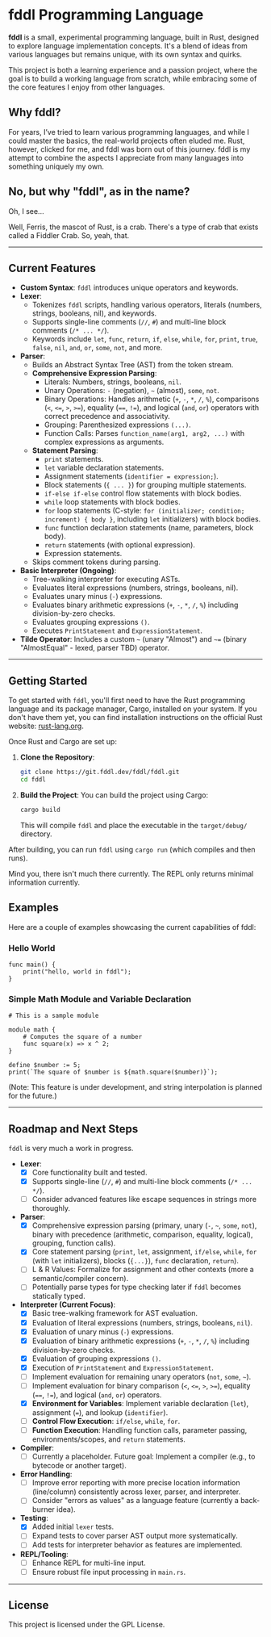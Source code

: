 # fddl Programming Language

**fddl** is a small, experimental programming language, built in Rust, designed to explore language implementation concepts. It's a blend of ideas from various languages but remains unique, with its own syntax and quirks.

This project is both a learning experience and a passion project, where the goal is to build a working language from scratch, while embracing some of the core features I enjoy from other languages.

## Why fddl?

For years, I’ve tried to learn various programming languages, and while I could master the basics, the real-world projects often eluded me. Rust, however, clicked for me, and fddl was born out of this journey. fddl is my attempt to combine the aspects I appreciate from many languages into something uniquely my own.

## No, but why "fddl", as in the name?

Oh, I see...

Well, Ferris, the mascot of Rust, is a crab. There's a type of crab that exists called a Fiddler Crab. So, yeah, that.

---

## Current Features

-   **Custom Syntax**: `fddl` introduces unique operators and keywords.
-   **Lexer**:
    -   Tokenizes `fddl` scripts, handling various operators, literals (numbers, strings, booleans, nil), and keywords.
    -   Supports single-line comments (`//`, `#`) and multi-line block comments (`/* ... */`).
    -   Keywords include `let`, `func`, `return`, `if`, `else`, `while`, `for`, `print`, `true`, `false`, `nil`, `and`, `or`, `some`, `not`, and more.
-   **Parser**:
    -   Builds an Abstract Syntax Tree (AST) from the token stream.
    -   **Comprehensive Expression Parsing**:
        -   Literals: Numbers, strings, booleans, `nil`.
        -   Unary Operations: `-` (negation), `~` (almost), `some`, `not`.
        -   Binary Operations: Handles arithmetic (`+`, `-`, `*`, `/`, `%`), comparisons (`<`, `<=`, `>`, `>=`), equality (`==`, `!=`), and logical (`and`, `or`) operators with correct precedence and associativity.
        -   Grouping: Parenthesized expressions `(...)`.
        -   Function Calls: Parses `function_name(arg1, arg2, ...)` with complex expressions as arguments.
    -   **Statement Parsing**:
        -   `print` statements.
        -   `let` variable declaration statements.
        -   Assignment statements (`identifier = expression;`).
        -   Block statements (`{ ... }`) for grouping multiple statements.
        -   `if-else if-else` control flow statements with block bodies.
        -   `while` loop statements with block bodies.
        -   `for` loop statements (C-style: `for (initializer; condition; increment) { body }`, including `let` initializers) with block bodies.
        -   `func` function declaration statements (name, parameters, block body).
        -   `return` statements (with optional expression).
        -   Expression statements.
    -   Skips comment tokens during parsing.
-   **Basic Interpreter (Ongoing)**:
    -   Tree-walking interpreter for executing ASTs.
    -   Evaluates literal expressions (numbers, strings, booleans, nil).
    -   Evaluates unary minus (`-`) expressions.
    -   Evaluates binary arithmetic expressions (`+`, `-`, `*`, `/`, `%`) including division-by-zero checks.
    -   Evaluates grouping expressions `()`.
    -   Executes `PrintStatement` and `ExpressionStatement`.
-   **Tilde Operator**: Includes a custom `~` (unary "Almost") and `~=` (binary "AlmostEqual" - lexed, parser TBD) operator.

---


## Getting Started

To get started with `fddl`, you'll first need to have the Rust programming language and its package manager, Cargo, installed on your system. If you don't have them yet, you can find installation instructions on the official Rust website: [rust-lang.org](https://www.rust-lang.org/tools/install).

Once Rust and Cargo are set up:

1.  **Clone the Repository**:
    ```sh
    git clone https://git.fddl.dev/fddl/fddl.git
    cd fddl
    ```

2.  **Build the Project**:
    You can build the project using Cargo:
    ```sh
    cargo build
    ```
    This will compile `fddl` and place the executable in the `target/debug/` directory.

After building, you can run `fddl` using `cargo run` (which compiles and then runs).

Mind you, there isn't much there currently. The REPL only returns minimal information currently.

## Examples

Here are a couple of examples showcasing the current capabilities of fddl:

### Hello World

```fddl
func main() {
    print("hello, world in fddl");
}
```

### Simple Math Module and Variable Declaration

```fddl
# This is a sample module

module math {
    # Computes the square of a number
    func square(x) => x ^ 2;
}

define $number := 5;
print(`The square of $number is ${math.square($number)}`);
```

(Note: This feature is under development, and string interpolation is planned for the future.)

---

## Roadmap and Next Steps

`fddl` is very much a work in progress.

-   **Lexer**:
    -   [x] Core functionality built and tested.
    -   [x] Supports single-line (`//`, `#`) and multi-line block comments (`/* ... */`).
    -   [ ] Consider advanced features like escape sequences in strings more thoroughly.
-   **Parser**:
    -   [x] Comprehensive expression parsing (primary, unary (`-`, `~`, `some`, `not`), binary with precedence (arithmetic, comparison, equality, logical), grouping, function calls).
    -   [x] Core statement parsing (`print`, `let`, assignment, `if/else`, `while`, `for` (with `let` initializers), blocks (`{...}`), `func` declaration, `return`).
    -   [ ] L & R Values: Formalize for assignment and other contexts (more a semantic/compiler concern).
    -   [ ] Potentially parse types for type checking later if `fddl` becomes statically typed.
-   **Interpreter (Current Focus)**:
    -   [x] Basic tree-walking framework for AST evaluation.
    -   [x] Evaluation of literal expressions (numbers, strings, booleans, `nil`).
    -   [x] Evaluation of unary minus (`-`) expressions.
    -   [x] Evaluation of binary arithmetic expressions (`+`, `-`, `*`, `/`, `%`) including division-by-zero checks.
    -   [x] Evaluation of grouping expressions `()`.
    -   [x] Execution of `PrintStatement` and `ExpressionStatement`.
    -   [ ] Implement evaluation for remaining unary operators (`not`, `some`, `~`).
    -   [ ] Implement evaluation for binary comparison (`<`, `<=`, `>`, `>=`), equality (`==`, `!=`), and logical (`and`, `or`) operators.
    -   [x] **Environment for Variables**: Implement variable declaration (`let`), assignment (`=`), and lookup (`identifier`).
    -   [ ] **Control Flow Execution**: `if/else`, `while`, `for`.
    -   [ ] **Function Execution**: Handling function calls, parameter passing, environments/scopes, and `return` statements.
-   **Compiler**:
    -   [ ] Currently a placeholder. Future goal: Implement a compiler (e.g., to bytecode or another target).
-   **Error Handling**:
    -   [ ] Improve error reporting with more precise location information (line/column) consistently across lexer, parser, and interpreter.
    -   [ ] Consider "errors as values" as a language feature (currently a back-burner idea).
-   **Testing**:
    -   [x] Added initial `lexer` tests.
    -   [ ] Expand tests to cover parser AST output more systematically.
    -   [ ] Add tests for interpreter behavior as features are implemented.
-   **REPL/Tooling**:
    -   [ ] Enhance REPL for multi-line input.
    -   [ ] Ensure robust file input processing in `main.rs`.

---

## License

This project is licensed under the GPL License.
